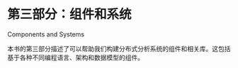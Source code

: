 # 第三部分：组件和系统

<!-- ch 10~16 -->

Components and Systems

本书的第三部分描述了可以帮助我们构建分布式分析系统的组件和相关库。这包括基于各种不同编程语言、架构和数据模型的组件。